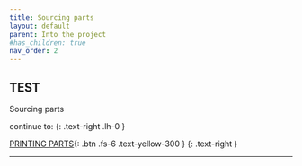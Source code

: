 ```yaml
---
title: Sourcing parts
layout: default
parent: Into the project
#has_children: true
nav_order: 2
---
```

## TEST
Sourcing parts

continue to:
{: .text-right .lh-0 }

[PRINTING PARTS]{: .btn .fs-6 .text-yellow-300 }
{: .text-right }

---

[PRINTING PARTS]: https://rh3d.github.io/E3NG_docs/printing.html
